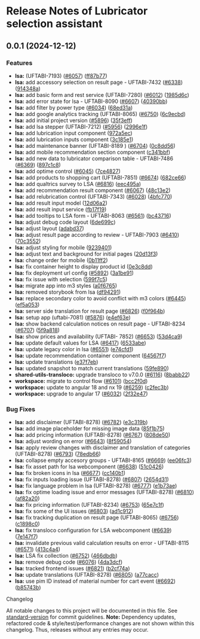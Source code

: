 # Release Notes of Lubricator selection assistant
## 0.0.1 (2024-12-12)


### Features

* **lsa:** (UFTABI-7193) ([#6057](https://github.com/Schaeffler-Group/frontend-schaeffler/issues/6057)) ([ff87b77](https://github.com/Schaeffler-Group/frontend-schaeffler/commit/ff87b7788f9110bb95a2c54f2e8a1af3792212a4))
* **lsa:** add accessory selection on result page - UFTABI-7432 ([#6338](https://github.com/Schaeffler-Group/frontend-schaeffler/issues/6338)) ([914348a](https://github.com/Schaeffler-Group/frontend-schaeffler/commit/914348a7464a7406b39be7659151c83c7745d327))
* **lsa:** add basic form and rest service (UFTABI-7280) ([#6012](https://github.com/Schaeffler-Group/frontend-schaeffler/issues/6012)) ([1985d6c](https://github.com/Schaeffler-Group/frontend-schaeffler/commit/1985d6cdb17ed3ca41e3894eb99fe3b01136a4bc))
* **lsa:** add error state for lsa - UFTABI-8090 ([#6607](https://github.com/Schaeffler-Group/frontend-schaeffler/issues/6607)) ([40390bb](https://github.com/Schaeffler-Group/frontend-schaeffler/commit/40390bb19b26a006b6814d41b49806703800b791))
* **lsa:** add filter by power type ([#6034](https://github.com/Schaeffler-Group/frontend-schaeffler/issues/6034)) ([68ed31a](https://github.com/Schaeffler-Group/frontend-schaeffler/commit/68ed31a22220e1581de326b684ffbcb0b0629b90))
* **lsa:** add google analytics tracking (UFTABI-8065) ([#6750](https://github.com/Schaeffler-Group/frontend-schaeffler/issues/6750)) ([6c9ecbd](https://github.com/Schaeffler-Group/frontend-schaeffler/commit/6c9ecbd0a46a4481ba7ff2cae915f6e60c1c483a))
* **lsa:** add initial project version ([#5896](https://github.com/Schaeffler-Group/frontend-schaeffler/issues/5896)) ([35f3eff](https://github.com/Schaeffler-Group/frontend-schaeffler/commit/35f3effa8b1594b4093fce6a2e7b140ea3f8c9f0))
* **lsa:** add lsa stepper (UFTABI-7212) ([#5956](https://github.com/Schaeffler-Group/frontend-schaeffler/issues/5956)) ([2996e1f](https://github.com/Schaeffler-Group/frontend-schaeffler/commit/2996e1fa2a4d0bcb93ea6f8fb25e6319b6c2eadd))
* **lsa:** add lubrication input component ([972a5ec](https://github.com/Schaeffler-Group/frontend-schaeffler/commit/972a5ec7b5f489fb7936edbc41e38ad0fb68cbe8))
* **lsa:** add lubrication inputs component ([3c185e1](https://github.com/Schaeffler-Group/frontend-schaeffler/commit/3c185e17f92e29d779828752de009c7c65565a5c))
* **lsa:** add maintenance banner (UFTABI-8189 ) ([#6704](https://github.com/Schaeffler-Group/frontend-schaeffler/issues/6704)) ([0c8dd56](https://github.com/Schaeffler-Group/frontend-schaeffler/commit/0c8dd564ddfbc84d6d1b18f055f79214a920da4f))
* **lsa:** add mobile recommendation section component ([c341bbf](https://github.com/Schaeffler-Group/frontend-schaeffler/commit/c341bbfb9b0a5f25af198d7b828909a9e334a3c5))
* **lsa:** add new data to lubricator comparison table - UFTABI-7486 ([#6369](https://github.com/Schaeffler-Group/frontend-schaeffler/issues/6369)) ([897c1c8](https://github.com/Schaeffler-Group/frontend-schaeffler/commit/897c1c8d608d0fd452a1bff7baf18364ff62e2f4))
* **lsa:** add optime control ([#6045](https://github.com/Schaeffler-Group/frontend-schaeffler/issues/6045)) ([7ce4827](https://github.com/Schaeffler-Group/frontend-schaeffler/commit/7ce4827f98a1bb7b44b04ecabae4a45cf9282124))
* **lsa:** add products to shopping cart (UFTABI-7851) ([#6674](https://github.com/Schaeffler-Group/frontend-schaeffler/issues/6674)) ([682ce66](https://github.com/Schaeffler-Group/frontend-schaeffler/commit/682ce66e02880f555b23988e31eba3d688940673))
* **lsa:** add qualtrics survey to LSA ([#6816](https://github.com/Schaeffler-Group/frontend-schaeffler/issues/6816)) ([eec495a](https://github.com/Schaeffler-Group/frontend-schaeffler/commit/eec495aa9dbc27192c3b0254dc3db280c9e91559))
* **lsa:** add recommendation result component ([#6067](https://github.com/Schaeffler-Group/frontend-schaeffler/issues/6067)) ([48c13e2](https://github.com/Schaeffler-Group/frontend-schaeffler/commit/48c13e202b31c6ce435ed35a7b74feb1137b9ad2))
* **lsa:** add relubrication control (UFTABI-7343) ([#6028](https://github.com/Schaeffler-Group/frontend-schaeffler/issues/6028)) ([4bfc770](https://github.com/Schaeffler-Group/frontend-schaeffler/commit/4bfc770d823578c0dfd75fd00a1961d24339b86b))
* **lsa:** add result input model ([12d06a2](https://github.com/Schaeffler-Group/frontend-schaeffler/commit/12d06a22108bb4c3948cee3274588a999aeb94b4))
* **lsa:** add result input service ([fb17f19](https://github.com/Schaeffler-Group/frontend-schaeffler/commit/fb17f193fa2c709c6301f45a500e83bac97a9c86))
* **lsa:** add tooltips to LSA form - UFTABI-8063 ([#6561](https://github.com/Schaeffler-Group/frontend-schaeffler/issues/6561)) ([bc43716](https://github.com/Schaeffler-Group/frontend-schaeffler/commit/bc43716c42cd9176ba3c18d8c7fe3211880dbd5e))
* **lsa:** adjust debug code layout ([6de699c](https://github.com/Schaeffler-Group/frontend-schaeffler/commit/6de699c262f342fe3e5201b3fa989f335885c5c0))
* **lsa:** adjust layout ([adabd37](https://github.com/Schaeffler-Group/frontend-schaeffler/commit/adabd3712d5bdb5e79af97053d327dcdd2c242d5))
* **lsa:** adjust result page according to review - UFTABI-7903 ([#6410](https://github.com/Schaeffler-Group/frontend-schaeffler/issues/6410)) ([70c3552](https://github.com/Schaeffler-Group/frontend-schaeffler/commit/70c35523bda3e2d931e9d102381dfaddfd7bdd29))
* **lsa:** adjust styling for mobile ([9239401](https://github.com/Schaeffler-Group/frontend-schaeffler/commit/92394017c170717d8c839107d6aa983d08f2a192))
* **lsa:** adjust text and background for initial pages ([20d13f3](https://github.com/Schaeffler-Group/frontend-schaeffler/commit/20d13f3135c6ea572dfb4d3936d8dac9084df5b4))
* **lsa:** change order for mobile ([0b11ff2](https://github.com/Schaeffler-Group/frontend-schaeffler/commit/0b11ff22bcd1c74c6a7119352198e3fd65f2e47c))
* **lsa:** fix container height to display product id ([0e3c8dd](https://github.com/Schaeffler-Group/frontend-schaeffler/commit/0e3c8dd93193b96f5087bfe62fd88f21b857ab9b))
* **lsa:** fix deployment url config ([#5892](https://github.com/Schaeffler-Group/frontend-schaeffler/issues/5892)) ([3a1be91](https://github.com/Schaeffler-Group/frontend-schaeffler/commit/3a1be916a09b0dcf8dde131cc98171d1310e4d85))
* **lsa:** fix issue with selection ([599f7c5](https://github.com/Schaeffler-Group/frontend-schaeffler/commit/599f7c5d4e97217c765555fb9855bd64589e1555))
* **lsa:** migrate app into m3 styles ([a0f6765](https://github.com/Schaeffler-Group/frontend-schaeffler/commit/a0f6765dc18845cc78d4805342d5f37a64d56814))
* **lsa:** removed storybook from lsa ([df94291](https://github.com/Schaeffler-Group/frontend-schaeffler/commit/df94291782ef59b478b10404107a86296ddf4d4d))
* **lsa:** replace secondary color to avoid conflict with m3 colors ([#6445](https://github.com/Schaeffler-Group/frontend-schaeffler/issues/6445)) ([ef5a053](https://github.com/Schaeffler-Group/frontend-schaeffler/commit/ef5a0539fe2bc289d7d6cb148834cf334ef6df5a))
* **lsa:** server side translation for result page ([#6826](https://github.com/Schaeffler-Group/frontend-schaeffler/issues/6826)) ([f0f964b](https://github.com/Schaeffler-Group/frontend-schaeffler/commit/f0f964bd7427579bf3bf0d261f72806fd0f00d80))
* **lsa:** setup app (uftabi-7081) ([#5876](https://github.com/Schaeffler-Group/frontend-schaeffler/issues/5876)) ([e4ef63e](https://github.com/Schaeffler-Group/frontend-schaeffler/commit/e4ef63e5113045556c2d3cdaed30fe867eedbf95))
* **lsa:** show backend calculation notices on result page - UFTABI-8234 ([#6707](https://github.com/Schaeffler-Group/frontend-schaeffler/issues/6707)) ([5f9a818](https://github.com/Schaeffler-Group/frontend-schaeffler/commit/5f9a8181b16d799b89d8c5ed3fdd165850f57645))
* **lsa:** show prices and availability (UFTABI- 7852) ([#6653](https://github.com/Schaeffler-Group/frontend-schaeffler/issues/6653)) ([53d4ca9](https://github.com/Schaeffler-Group/frontend-schaeffler/commit/53d4ca93721f5aeb583339a0feb254e288c5c299))
* **lsa:** update default values for LSA ([#6417](https://github.com/Schaeffler-Group/frontend-schaeffler/issues/6417)) ([6533abe](https://github.com/Schaeffler-Group/frontend-schaeffler/commit/6533abe437684c0aa662211810ccf1f256da523d))
* **lsa:** update legacy color in lsa ([#6551](https://github.com/Schaeffler-Group/frontend-schaeffler/issues/6551)) ([e74cfd1](https://github.com/Schaeffler-Group/frontend-schaeffler/commit/e74cfd14e57eb08d3da46c58a9b9259a00f5a2eb))
* **lsa:** update recommendation container component ([64567f7](https://github.com/Schaeffler-Group/frontend-schaeffler/commit/64567f75d9271ae196a3dcc49c8ebe23f08daa38))
* **lsa:** update translations ([e37f7eb](https://github.com/Schaeffler-Group/frontend-schaeffler/commit/e37f7eb521124caa4a94e9c1fcf78de823a76211))
* **lsa:** updated snapshot to match current translations ([59fe890](https://github.com/Schaeffler-Group/frontend-schaeffler/commit/59fe89019a3acec220dc8d0face0af1d5945eb7d))
* **shared-utils-transloco:** upgrade transloco to v7.0.0 ([#6116](https://github.com/Schaeffler-Group/frontend-schaeffler/issues/6116)) ([8babb22](https://github.com/Schaeffler-Group/frontend-schaeffler/commit/8babb222d49c8ef69fd677d632ac6b87852f3caa))
* **workspace:** migrate to control flow ([#6101](https://github.com/Schaeffler-Group/frontend-schaeffler/issues/6101)) ([bcc2f0d](https://github.com/Schaeffler-Group/frontend-schaeffler/commit/bcc2f0de21ab75dcdceb320c21268074e0940dc9))
* **workspace:** update to angular 18 and nx 19 ([#6259](https://github.com/Schaeffler-Group/frontend-schaeffler/issues/6259)) ([c2fec3b](https://github.com/Schaeffler-Group/frontend-schaeffler/commit/c2fec3befeaa072f87bfc4c195262d71c2b18ecf))
* **workspace:** upgrade to angular 17 ([#6032](https://github.com/Schaeffler-Group/frontend-schaeffler/issues/6032)) ([2f32e47](https://github.com/Schaeffler-Group/frontend-schaeffler/commit/2f32e478cb1b1c95ac48976332011c60ce28f4e4))


### Bug Fixes

* **lsa:** add disclaimer (UFTABI-8278) ([#6782](https://github.com/Schaeffler-Group/frontend-schaeffler/issues/6782)) ([e3c319b](https://github.com/Schaeffler-Group/frontend-schaeffler/commit/e3c319b86448df64d1330ebe06984ad15c77c1b0))
* **lsa:** add image placeholder for missing image data ([85f1b75](https://github.com/Schaeffler-Group/frontend-schaeffler/commit/85f1b750412b9296d677057f5b9c4d5629152f63))
* **lsa:** add pricing information (UFTABI-8278) ([#6767](https://github.com/Schaeffler-Group/frontend-schaeffler/issues/6767)) ([808de50](https://github.com/Schaeffler-Group/frontend-schaeffler/commit/808de5069a4f7942e9e7ecff52619f3e9da65266))
* **lsa:** adjust wording on error ([#6643](https://github.com/Schaeffler-Group/frontend-schaeffler/issues/6643)) ([8f59054](https://github.com/Schaeffler-Group/frontend-schaeffler/commit/8f5905496496e61f5f6e8cc9d1d8605aa99144b1))
* **lsa:** apply review changes with disclaimer and translation of categories (UFTABI-8278) ([#6793](https://github.com/Schaeffler-Group/frontend-schaeffler/issues/6793)) ([78edb66](https://github.com/Schaeffler-Group/frontend-schaeffler/commit/78edb66e4b4515477053614d6a4dc8f58edf9129))
* **lsa:** collapse empty accesory groups - UFTABI-8165 ([#6669](https://github.com/Schaeffler-Group/frontend-schaeffler/issues/6669)) ([ee06fc3](https://github.com/Schaeffler-Group/frontend-schaeffler/commit/ee06fc34254056725b6211d50b11acb926847ba4))
* **lsa:** fix asset path for lsa webcomponent ([#6638](https://github.com/Schaeffler-Group/frontend-schaeffler/issues/6638)) ([51c0426](https://github.com/Schaeffler-Group/frontend-schaeffler/commit/51c0426ba3a183524efc03b3024f9ed3846533bd))
* **lsa:** fix broken icons in lsa  ([#6677](https://github.com/Schaeffler-Group/frontend-schaeffler/issues/6677)) ([cc140b1](https://github.com/Schaeffler-Group/frontend-schaeffler/commit/cc140b14ae49dd799a02c22e628cff14c3626b0d))
* **lsa:** fix inputs loading issue (UFTABI-8278) ([#6807](https://github.com/Schaeffler-Group/frontend-schaeffler/issues/6807)) ([2654d31](https://github.com/Schaeffler-Group/frontend-schaeffler/commit/2654d31d6e97acdefca2b16410e67053c67c0d4d))
* **lsa:** fix language problem in lsa (UFTABI-8278) ([#6777](https://github.com/Schaeffler-Group/frontend-schaeffler/issues/6777)) ([e1b73ae](https://github.com/Schaeffler-Group/frontend-schaeffler/commit/e1b73ae2452046363f00da5a55aa74d3eac9bd75))
* **lsa:** fix optime loading issue and error messages (UFTABI-8278) ([#6810](https://github.com/Schaeffler-Group/frontend-schaeffler/issues/6810)) ([af82a20](https://github.com/Schaeffler-Group/frontend-schaeffler/commit/af82a201e8040cb170af57cadfe79caa5a6a0129))
* **lsa:** fix pricing information (UFTABI-8234) ([#6753](https://github.com/Schaeffler-Group/frontend-schaeffler/issues/6753)) ([65e7c1f](https://github.com/Schaeffler-Group/frontend-schaeffler/commit/65e7c1f5e3afbabcfae418ad148399be14140b4a))
* **lsa:** fix some of the UI issues ([#6803](https://github.com/Schaeffler-Group/frontend-schaeffler/issues/6803)) ([ad1c912](https://github.com/Schaeffler-Group/frontend-schaeffler/commit/ad1c912c6996f9903c92080ac4abc713a7380d22))
* **lsa:** fix tracking duplication on result page (UFTABI-8065) ([#6756](https://github.com/Schaeffler-Group/frontend-schaeffler/issues/6756)) ([c1898c0](https://github.com/Schaeffler-Group/frontend-schaeffler/commit/c1898c0aa2b553d0de61320962c2a658ca1f6984))
* **lsa:** fix transloco configuration for LSA webcomponent ([#6639](https://github.com/Schaeffler-Group/frontend-schaeffler/issues/6639)) ([7e147f7](https://github.com/Schaeffler-Group/frontend-schaeffler/commit/7e147f7d53155064d71580af3fb87655bcc0ddc0))
* **lsa:** invalidate previous valid calculation results on error - UFTABI-8115 ([#6571](https://github.com/Schaeffler-Group/frontend-schaeffler/issues/6571)) ([413c4a4](https://github.com/Schaeffler-Group/frontend-schaeffler/commit/413c4a47c2456cb644e3a8239a22c7c68622c63b))
* **lsa:** LSA fix collection ([#6752](https://github.com/Schaeffler-Group/frontend-schaeffler/issues/6752)) ([466dbdb](https://github.com/Schaeffler-Group/frontend-schaeffler/commit/466dbdb2ce0f96349b89fc19d405d6f313e91069))
* **lsa:** remove debug code ([#6076](https://github.com/Schaeffler-Group/frontend-schaeffler/issues/6076)) ([4da3dcf](https://github.com/Schaeffler-Group/frontend-schaeffler/commit/4da3dcfb33304ae2305a623df7827c7ded19ba15))
* **lsa:** tracked frontend issues ([#6821](https://github.com/Schaeffler-Group/frontend-schaeffler/issues/6821)) ([b2cf74a](https://github.com/Schaeffler-Group/frontend-schaeffler/commit/b2cf74a5fc56a1e7e46acb544a19d8d0d805100c))
* **lsa:** update translations (UFTABI-8278) ([#6805](https://github.com/Schaeffler-Group/frontend-schaeffler/issues/6805)) ([a77cacc](https://github.com/Schaeffler-Group/frontend-schaeffler/commit/a77cacc26d249de437b85dd78c9c558cb790f24c))
* **lsa:** use pim ID instead of material number for cart event ([#6692](https://github.com/Schaeffler-Group/frontend-schaeffler/issues/6692)) ([b85743b](https://github.com/Schaeffler-Group/frontend-schaeffler/commit/b85743b4bbabae987da79e3a734333aa92897bf0))

Changelog

All notable changes to this project will be documented in this file. See [standard-version](https://github.com/conventional-changelog/standard-version) for commit guidelines.
**Note:** Dependency updates, refactored code & style/test/performance changes are not shown within this changelog. Thus, releases without any entries may occur.